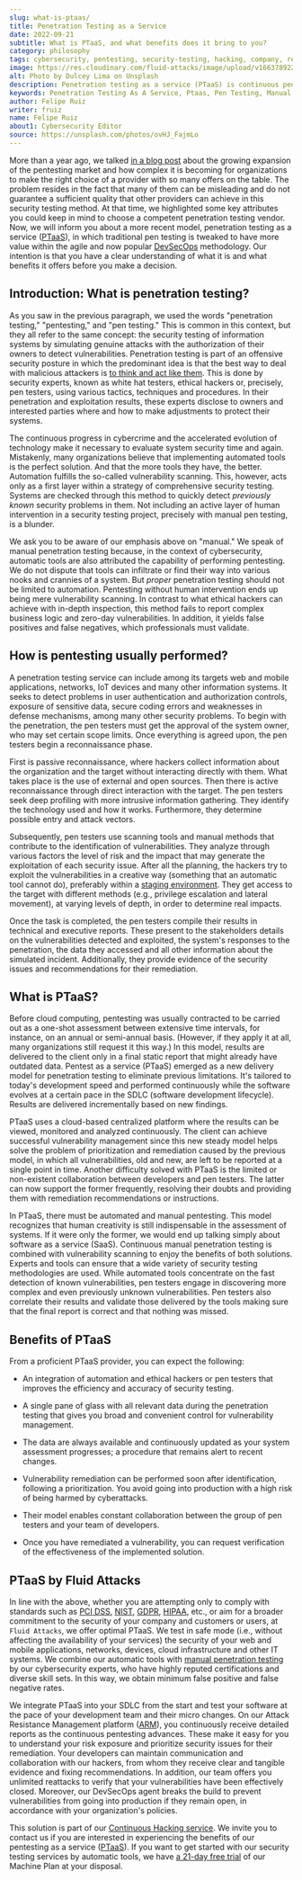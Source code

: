 ```yaml
---
slug: what-is-ptaas/
title: Penetration Testing as a Service
date: 2022-09-21
subtitle: What is PTaaS, and what benefits does it bring to you?
category: philosophy
tags: cybersecurity, pentesting, security-testing, hacking, company, red-team
image: https://res.cloudinary.com/fluid-attacks/image/upload/v1663789228/blog/what-is-ptaas/cover_ptaas.webp
alt: Photo by Dulcey Lima on Unsplash
description: Penetration testing as a service (PTaaS) is continuous pentesting to find complex vulnerabilities. Learn here the benefits it can offer to your organization.
keywords: Penetration Testing As A Service, Ptaas, Pen Testing, Manual Pen Test, Automated Tools, Vulnerability Scanning, Devsecops, Pentesting, Ethical Hacking
author: Felipe Ruiz
writer: fruiz
name: Felipe Ruiz
about1: Cybersecurity Editor
source: https://unsplash.com/photos/ovHJ_FajmLo
---
```


More than a year ago,
we talked [in a blog post](../choosing-pentesting-team/)
about the growing expansion of the pentesting market
and how complex it is becoming for organizations
to make the right choice of a provider
with so many offers on the table.
The problem resides in the fact
that many of them can be misleading
and do not guarantee a sufficient quality
that other providers can achieve in this security testing method.
At that time,
we highlighted some key attributes
you could keep in mind to choose a competent penetration testing vendor.
Now,
we will inform you about a more recent model,
penetration testing as a service ([PTaaS](../../categories/ptaas/)),
in which traditional pen testing is tweaked
to have more value within the agile
and now popular [DevSecOps](../../solutions/devsecops/) methodology.
Our intention is that you have a clear understanding of what it is
and what benefits it offers
before you make a decision.

## Introduction: What is penetration testing?

As you saw in the previous paragraph,
we used the words "penetration testing,"
"pentesting," and "pen testing."
This is common in this context,
but they all refer to the same concept:
the security testing of information systems
by simulating genuine attacks
with the authorization of their owners
to detect vulnerabilities.
Penetration testing is part of an offensive security posture
in which the predominant idea is that
the best way to deal with malicious attackers
is [to think and act like them](../thinking-like-hacker/).
This is done by security experts,
known as white hat testers,
ethical hackers or,
precisely,
pen testers,
using various tactics,
techniques and procedures.
In their penetration and exploitation results,
these experts disclose to owners and interested parties
where and how to make adjustments
to protect their systems.

The continuous progress in cybercrime
and the accelerated evolution of technology
make it necessary to evaluate system security time and again.
Mistakenly,
many organizations believe that
implementing automated tools is the perfect solution.
And that the more tools they have,
the better.
Automation fulfills the so-called vulnerability scanning.
This,
however,
acts only as a first layer
within a strategy of comprehensive security testing.
Systems are checked through this method
to quickly detect *previously known* security problems in them.
Not including an active layer of human intervention
in a security testing project,
precisely with manual pen testing,
is a blunder.

We ask you to be aware of our emphasis above on "manual."
We speak of manual penetration testing because,
in the context of cybersecurity,
automatic tools are also attributed the capability of performing pentesting.
We do not dispute that tools can infiltrate
or find their way into various nooks and crannies of a system.
But *proper* penetration testing should not be limited to automation.
Pentesting without human intervention ends up being
mere vulnerability scanning.
In contrast to what ethical hackers can achieve with in-depth inspection,
this method fails to report complex business logic
and zero-day vulnerabilities.
In addition,
it yields false positives and false negatives,
which professionals must validate.

## How is pentesting usually performed?

A penetration testing service can include among its targets
web and mobile applications,
networks, IoT devices and many other information systems.
It seeks to detect problems in user authentication
and authorization controls,
exposure of sensitive data,
secure coding errors and weaknesses in defense mechanisms,
among many other security problems.
To begin with the penetration,
the pen testers must get the approval of the system owner,
who may set certain scope limits.
Once everything is agreed upon,
the pen testers begin a reconnaissance phase.

First is passive reconnaissance,
where hackers collect information about the organization and the target
without interacting directly with them.
What takes place is the use of external and open sources.
Then there is active reconnaissance
through direct interaction with the target.
The pen testers seek deep profiling
with more intrusive information gathering.
They identify the technology used and how it works.
Furthermore,
they determine possible entry and attack vectors.

Subsequently,
pen testers use scanning tools and manual methods
that contribute to the identification of vulnerabilities.
They analyze through various factors the level of risk
and the impact that may generate the exploitation of each security issue.
After all the planning,
the hackers try to exploit the vulnerabilities in a creative way
(something that an automatic tool cannot do),
preferably within a [staging environment](https://www.techtarget.com/searchsoftwarequality/definition/staging-environment).
They get access to the target with different methods
(e.g., privilege escalation and lateral movement),
at varying levels of depth,
in order to determine real impacts.

Once the task is completed,
the pen testers compile their results
in technical and executive reports.
These present to the stakeholders details
on the vulnerabilities detected and exploited,
the system's responses to the penetration,
the data they accessed
and all other information about the simulated incident.
Additionally,
they provide evidence of the security issues
and recommendations for their remediation.

## What is PTaaS?

Before cloud computing,
pentesting was usually contracted
to be carried out as a one-shot assessment
between extensive time intervals,
for instance,
on an annual or semi-annual basis.
(However,
if they apply it at all,
many organizations still request it this way.)
In this model,
results are delivered to the client only in a final static report
that might already have outdated data.
Pentest as a service (PTaaS) emerged as a new delivery model
for penetration testing
to eliminate previous limitations.
It's tailored to today's development speed
and performed continuously
while the software evolves at a certain pace
in the SDLC (software development lifecycle).
Results are delivered incrementally based on new findings.

PTaaS uses a cloud-based centralized platform
where the results can be viewed,
monitored and analyzed continuously.
The client can achieve successful vulnerability management
since this new steady model helps solve the problem of prioritization
and remediation caused by the previous model,
in which all vulnerabilities,
old and new,
are left to be reported at a single point in time.
Another difficulty solved with PTaaS is the limited
or non-existent collaboration between developers and pen testers.
The latter can now support the former frequently,
resolving their doubts
and providing them with remediation recommendations or instructions.

In PTaaS,
there must be automated and manual pentesting.
This model recognizes that human creativity is still indispensable
in the assessment of systems.
If it were only the former,
we would end up talking simply about software as a service (SaaS).
Continuous manual penetration testing is combined with vulnerability scanning
to enjoy the benefits of both solutions.
Experts and tools can ensure that
a wide variety of security testing methodologies are used.
While automated tools concentrate
on the fast detection of known vulnerabilities,
pen testers engage in discovering more complex
and even previously unknown vulnerabilities.
Pen testers also correlate their results
and validate those delivered by the tools
making sure that the final report is correct
and that nothing was missed.

## Benefits of PTaaS

From a proficient PTaaS provider,
you can expect the following:

- An integration of automation and ethical hackers or pen testers
  that improves the efficiency and accuracy of security testing.

- A single pane of glass
  with all relevant data during the penetration testing
  that gives you broad and convenient control for vulnerability management.

- The data are always available and continuously updated
  as your system assessment progresses;
  a procedure that remains alert to recent changes.

- Vulnerability remediation can be performed soon after identification,
  following a prioritization.
  You avoid going into production
  with a high risk of being harmed by cyberattacks.

- Their model enables constant collaboration
  between the group of pen testers and your team of developers.

- Once you have remediated a vulnerability,
  you can request verification of the effectiveness
  of the implemented solution.

## PTaaS by Fluid Attacks

In line with the above,
whether you are attempting only to comply with standards
such as [PCI DSS](../../compliance/pci/),
[NIST](../../compliance/nist/), [GDPR](../../compliance/gdpr/),
[HIPAA](../../compliance/hipaa/), etc.,
or aim for a broader commitment to the security of your company
and customers or users,
at `Fluid Attacks`,
we offer optimal PTaaS.
We test in safe mode
(i.e., without affecting the availability of your services)
the security of your web and mobile applications,
networks, devices, cloud infrastructure and other IT systems.
We combine our automatic tools
with [manual penetration testing](../../solutions/penetration-testing/)
by our cybersecurity experts,
who have highly reputed certifications and diverse skill sets.
In this way,
we obtain minimum false positive and false negative rates.

We integrate PTaaS into your SDLC from the start
and test your software at the pace of your development team
and their micro changes.
On our Attack Resistance Management platform ([ARM](https://app.fluidattacks.com/)),
you continuously receive detailed reports
as the continuous pentesting advances.
These make it easy for you to understand your risk exposure
and prioritize security issues for their remediation.
Your developers can maintain communication and collaboration with our hackers,
from whom they receive clear and tangible evidence
and fixing recommendations.
In addition,
our team offers you unlimited reattacks
to verify that your vulnerabilities have been effectively closed.
Moreover,
our DevSecOps agent breaks the build
to prevent vulnerabilities from going into production
if they remain open,
in accordance with your organization's policies.

This solution is part of our [Continuous Hacking service](../../services/continuous-hacking/).
We invite you to contact us
if you are interested
in experiencing the benefits of our pentesting as a service ([PTaaS](../../categories/ptaas/)).
If you want to get started
with our security testing services by automatic tools,
we have [a 21-day free trial](../../free-trial/)
of our Machine Plan at your disposal.